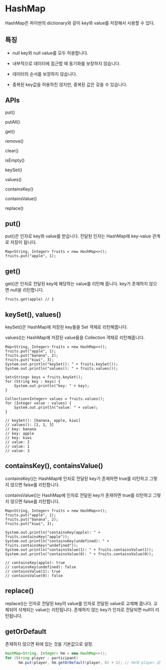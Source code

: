 # HashMap
HashMap은 파이썬의 dictionary와 같이 key와 value를 저장해서 사용할 수 있다.

## 특징
- null key와 null value를 모두 허용합니다.

- 내부적으로 데이터에 접근할 때 동기화를 보장하지 않습니다.

- 데이터의 순서를 보장하지 않습니다.

- 중복된 key값을 허용하진 않지만, 중복된 값은 갖을 수 있습니다.

## APIs
put()

putAll()

get()

remove()

clear()

isEmpty()

keySet()

values()

containsKey()

containsValue()

replace()

## put()
put()은 인자로 key와 value를 받습니다. 전달된 인자는 HashMap에 key-value 관계로 저장이 됩니다.
```
Map<String, Integer> fruits = new HashMap<>();
fruits.put("apple", 1);
```

## get()
get()은 인자로 전달된 key에 해당하는 value를 리턴해 줍니다. key가 존재하지 않으면 null을 리턴합니다.
```
fruits.get(apple) // 1
```

## keySet(), values()
keySet()은 HashMap에 저장된 key들을 Set 객체로 리턴해줍니다.

values()는 HashMap에 저장된 value들을 Collection 객체로 리턴해줍니다.
```
Map<String, Integer> fruits = new HashMap<>();
fruits.put("apple", 1);
fruits.put("banana", 2);
fruits.put("kiwi", 3);
System.out.println("keySet(): " + fruits.keySet());
System.out.println("values(): " + fruits.values());

Set<String> keys = fruits.keySet();
for (String key : keys) {
    System.out.println("key: " + key);
}

Collection<Integer> values = fruits.values();
for (Integer value : values) {
    System.out.println("value: " + value);
}

// keySet(): [banana, apple, kiwi]
// values(): [2, 1, 3]
// key: banana
// key: apple
// key: kiwi
// value: 2
// value: 1
// value: 3
```

## containsKey(), containsValue()
containsKey()는 HashMap에 인자로 전달된 key가 존재하면 true를 리턴하고 그렇지 않으면 false를 리턴합니다.

containsValue()는 HashMap에 인자로 전달된 key가 존재하면 true를 리턴하고 그렇지 않으면 false를 리턴합니다.

```
Map<String, Integer> fruits = new HashMap<>();
fruits.put("apple", 1);
fruits.put("banana", 2);
fruits.put("kiwi", 3);

System.out.println("containsKey(apple): " + fruits.containsKey("apple"));
System.out.println("containsKey(undefined): " + fruits.containsKey("undefined"));
System.out.println("containsValue(1): " + fruits.containsValue(1));
System.out.println("containsValue(0): " + fruits.containsValue(0));

// containsKey(apple): true
// containsKey(undefined): false
// containsValue(1): true
// containsValue(0): false
```

## replace()
replace()는 인자로 전달된 key의 value를 인자로 전달된 value로 교체해 줍니다. 교체되어 삭제되는 value는 리턴됩니다. 존재하지 않는 key가 인자로 전달되면 null이 리턴됩니다.

## getOrDefault
존재하지 않으면 뒤에 있는 것을 기본값으로 설정. 
```java
HashMap<String, Integer> hm = new HashMap<>();
for (String player : participant)
      hm.put(player, hm.getOrDefault(player, 0) + 1); // hm에 player 같은게 없다면 0, 있다면 get
```

